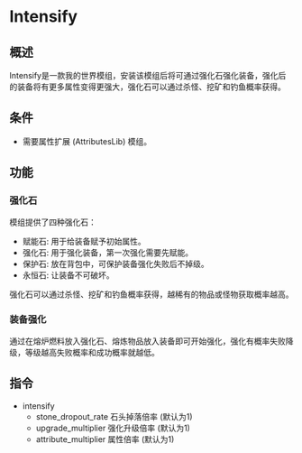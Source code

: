 # Intensify
## 概述
Intensify是一款我的世界模组，安装该模组后将可通过强化石强化装备，强化后的装备将有更多属性变得更强大，强化石可以通过杀怪、挖矿和钓鱼概率获得。

## 条件
* 需要属性扩展 (AttributesLib) 模组。

## 功能
### 强化石
模组提供了四种强化石：
* 赋能石: 用于给装备赋予初始属性。
* 强化石: 用于强化装备，第一次强化需要先赋能。
* 保护石: 放在背包中，可保护装备强化失败后不掉级。
* 永恒石: 让装备不可破坏。

强化石可以通过杀怪、挖矿和钓鱼概率获得，越稀有的物品或怪物获取概率越高。

### 装备强化
通过在熔炉燃料放入强化石、熔炼物品放入装备即可开始强化，强化有概率失败降级，等级越高失败概率和成功概率就越低。

## 指令
* intensify 
  * stone_dropout_rate <rate> 石头掉落倍率 (默认为1)
  * upgrade_multiplier <rate> 强化升级倍率 (默认为1)
  * attribute_multiplier <rate> 属性倍率 (默认为1)

